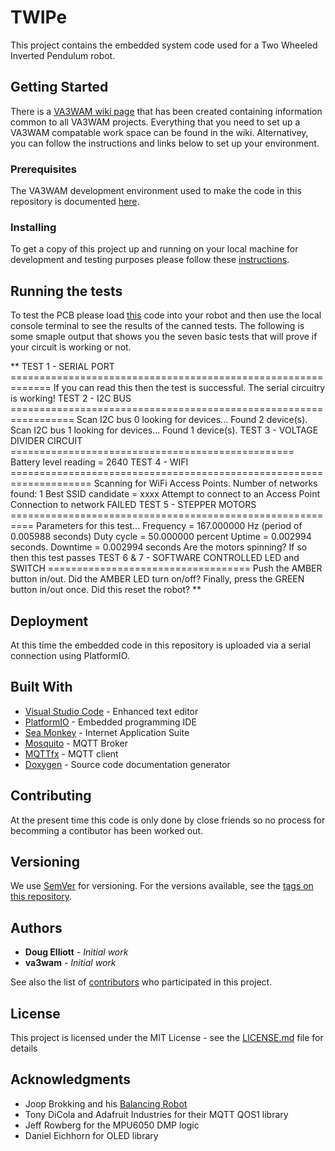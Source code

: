 # TWIPe


This project contains the embedded system code used for a Two Wheeled Inverted Pendulum robot. 

## Getting Started

There is a [VA3WAM wiki page](https://github.com/va3wam/va3wam.github.io/wiki) that has been created containing information common to all VA3WAM projects. Everything that you need to set up a VA3WAM compatable work space can be found in the wiki. Alternativey, you can follow the instructions and links below to set up your environment.  

### Prerequisites

The VA3WAM development environment used to make the code in this repository is documented [here](https://github.com/va3wam/va3wam.github.io/wiki/Tools).


### Installing

To get a copy of this project up and running on your local machine for development and testing purposes please follow these [instructions](https://github.com/va3wam/va3wam.github.io/wiki/Software-Version-Control).

## Running the tests

To test the PCB please load [this](https://github.com/va3wam/TWIPeTest) code into your robot and then use the local console terminal to see the results of the canned tests. The following is some smaple output that shows you the seven basic tests that will prove if your circuit is working or not.

**
<setup> TEST 1 - SERIAL PORT =============================================================
<setup> If you can read this then the test is successful. The serial circuitry is working!
<setup> TEST 2 - I2C BUS =================================================================
<scanBus0> Scan I2C bus 0 looking for devices...
<scanBus0> Found 2 device(s).
<scanBus1> Scan I2C bus 1 looking for devices...
<scanBus1> Found 1 device(s).
<setup> TEST 3 - VOLTAGE DIVIDER CIRCUIT =================================================
<setup> Battery level reading = 2640
<setup> TEST 4 - WIFI ====================================================================
<scanNetworks> Scanning for WiFi Access Points.
<scanNetworks> Number of networks found: 1
<scanNetworks> Best SSID candidate = xxxx
<connectToNetwork> Attempt to connect to an Access Point
<connectToNetwork> Connection to network FAILED
<setup> TEST 5 - STEPPER MOTORS ==========================================================
<setup> Parameters for this test...
<setup> Frequency = 167.000000 Hz (period of 0.005988 seconds)
<setup> Duty cycle = 50.000000 percent
<setup> Uptime = 0.002994 seconds. Downtime = 0.002994 seconds
<setup> Are the motors spinning? If so then this test passes
<setup> TEST 6 & 7 - SOFTWARE CONTROLLED LED and SWITCH ===================================
<setup> Push the AMBER button in/out. Did the AMBER LED turn on/off?
<setup> Finally, press the GREEN button in/out once. Did this reset the robot?
**

## Deployment

At this time the embedded code in this repository is uploaded via a serial connection using PlatformIO. 

## Built With

* [Visual Studio Code](https://code.visualstudio.com/) - Enhanced text editor
* [PlatformIO](https://platformio.org/) - Embedded programming IDE
* [Sea Monkey](https://www.seamonkey-project.org/) - Internet Application Suite
* [Mosquito](https://mosquitto.org/) - MQTT Broker
* [MQTTfx](http://mqttfx.org/) - MQTT client
* [Doxygen](http://www.doxygen.nl/) - Source code documentation generator   

## Contributing

At the present time this code is only done by close friends so no process for becomming a contibutor has been worked out.

## Versioning

We use [SemVer](http://semver.org/) for versioning. For the versions available, see the [tags on this repository](https://github.com/va3wam/TWIPe/tags).

## Authors

* **Doug Elliott** - *Initial work* 
* **va3wam** - *Initial work* 

See also the list of [contributors](https://github.com/va3wam/TWIPe/contributors) who participated in this project.

## License

This project is licensed under the MIT License - see the [LICENSE.md](LICENSE.md) file for details

## Acknowledgments

* Joop Brokking and his [Balancing Robot](http://www.brokking.net/yabr_main.html)
* Tony DiCola and Adafruit Industries for their MQTT QOS1 library
* Jeff Rowberg for the MPU6050 DMP logic
* Daniel Eichhorn for OLED library


